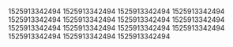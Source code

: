 1525913342494
1525913342494
1525913342494
1525913342494
1525913342494
1525913342494
1525913342494
1525913342494
1525913342494
1525913342494
1525913342494
1525913342494
1525913342494
1525913342494
1525913342494